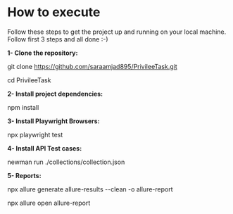 # How to execute

Follow these steps to get the project up and running on your local machine. Follow first 3 steps and all done :-) 

 

**1- Clone the repository:** 

git clone https://github.com/saraamjad895/PrivileeTask.git

cd PrivileeTask

 

**2- Install project dependencies:** 

npm install 

 

**3- Install Playwright Browsers:** 

npx playwright test 



**4- Install API Test cases:** 

newman run ./collections/collection.json


**5- Reports:** 

npx allure generate allure-results --clean -o allure-report

npx allure open allure-report
